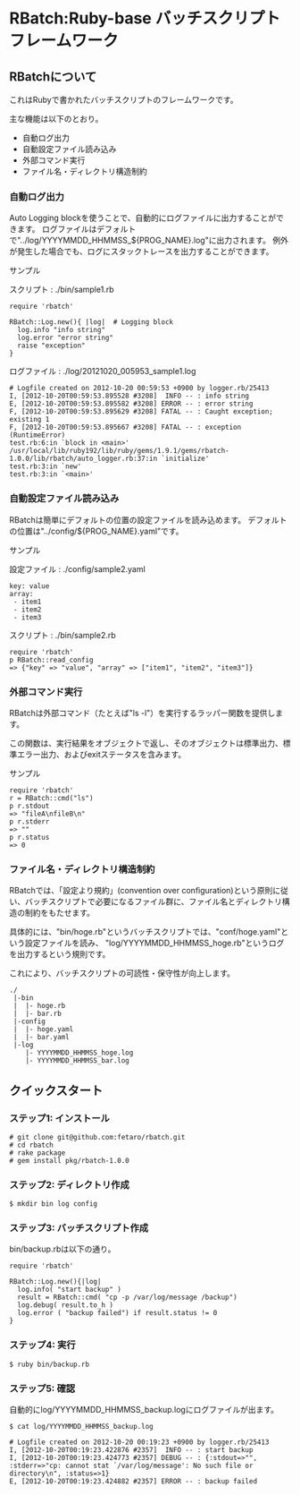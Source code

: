 RBatch:Ruby-base バッチスクリプトフレームワーク
=============

RBatchについて
--------------
これはRubyで書かれたバッチスクリプトのフレームワークです。

主な機能は以下のとおり。 

* 自動ログ出力
* 自動設定ファイル読み込み
* 外部コマンド実行 
* ファイル名・ディレクトリ構造制約

### 自動ログ出力
Auto Logging blockを使うことで、自動的にログファイルに出力することができます。
ログファイルはデフォルトで"../log/YYYYMMDD_HHMMSS_${PROG_NAME}.log"に出力されます。
例外が発生した場合でも、ログにスタックトレースを出力することができます。

サンプル

スクリプト : ./bin/sample1.rb
```
require 'rbatch'

RBatch::Log.new(){ |log|  # Logging block
  log.info "info string"
  log.error "error string"
  raise "exception"
}
```

ログファイル : ./log/20121020_005953_sample1.log
```
# Logfile created on 2012-10-20 00:59:53 +0900 by logger.rb/25413
I, [2012-10-20T00:59:53.895528 #3208]  INFO -- : info string
E, [2012-10-20T00:59:53.895582 #3208] ERROR -- : error string
F, [2012-10-20T00:59:53.895629 #3208] FATAL -- : Caught exception; existing 1
F, [2012-10-20T00:59:53.895667 #3208] FATAL -- : exception (RuntimeError)
test.rb:6:in `block in <main>'
/usr/local/lib/ruby192/lib/ruby/gems/1.9.1/gems/rbatch-1.0.0/lib/rbatch/auto_logger.rb:37:in `initialize'
test.rb:3:in `new'
test.rb:3:in `<main>'
```

### 自動設定ファイル読み込み

RBatchは簡単にデフォルトの位置の設定ファイルを読み込めます。
デフォルトの位置は"../config/${PROG_NAME}.yaml"です。

サンプル

設定ファイル : ./config/sample2.yaml
```
key: value
array:
 - item1
 - item2
 - item3
```

スクリプト : ./bin/sample2.rb
```
require 'rbatch'
p RBatch::read_config
=> {"key" => "value", "array" => ["item1", "item2", "item3"]}
```

### 外部コマンド実行 
RBatchは外部コマンド（たとえば"ls -l"）を実行するラッパー関数を提供します。

この関数は、実行結果をオブジェクトで返し、そのオブジェクトは標準出力、標準エラー出力、およびexitステータスを含みます。

サンプル
```
require 'rbatch'
r = RBatch::cmd("ls")
p r.stdout
=> "fileA\nfileB\n"
p r.stderr
=> ""
p r.status
=> 0
```

### ファイル名・ディレクトリ構造制約

RBatchでは、「設定より規約」(convention over configuration)という原則に従い、バッチスクリプトで必要になるファイル群に、ファイル名とディレクトリ構造の制約をもたせます。

具体的には、"bin/hoge.rb"というバッチスクリプトでは、"conf/hoge.yaml"という設定ファイルを読み、
"log/YYYYMMDD_HHMMSS_hoge.rb"というログを出力するという規則です。

これにより、バッチスクリプトの可読性・保守性が向上します。

```
./
 |-bin
 |  |- hoge.rb
 |  |- bar.rb
 |-config
 |  |- hoge.yaml
 |  |- bar.yaml
 |-log
    |- YYYYMMDD_HHMMSS_hoge.log
    |- YYYYMMDD_HHMMSS_bar.log
```


クイックスタート
--------------
### ステップ1: インストール

```
# git clone git@github.com:fetaro/rbatch.git
# cd rbatch
# rake package
# gem install pkg/rbatch-1.0.0
```

### ステップ2: ディレクトリ作成

```
$ mkdir bin log config
```

### ステップ3: バッチスクリプト作成 

bin/backup.rbは以下の通り。
```
require 'rbatch'

RBatch::Log.new(){|log|
  log.info( "start backup" )
  result = RBatch::cmd( "cp -p /var/log/message /backup")
  log.debug( result.to_h )
  log.error ( "backup failed") if result.status != 0
}
```

### ステップ4: 実行

```
$ ruby bin/backup.rb
```

### ステップ5: 確認

自動的にlog/YYYYMMDD_HHMMSS_backup.logにログファイルが出ます。 

```
$ cat log/YYYYMMDD_HHMMSS_backup.log

# Logfile created on 2012-10-20 00:19:23 +0900 by logger.rb/25413
I, [2012-10-20T00:19:23.422876 #2357]  INFO -- : start backup
I, [2012-10-20T00:19:23.424773 #2357] DEBUG -- : {:stdout=>"", :stderr=>"cp: cannot stat `/var/log/message': No such file or directory\n", :status=>1}
E, [2012-10-20T00:19:23.424882 #2357] ERROR -- : backup failed
```